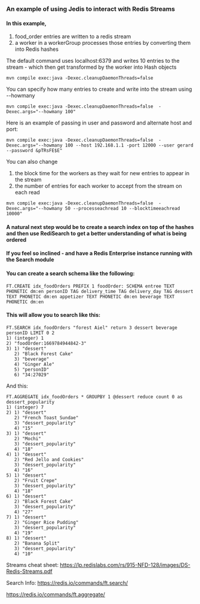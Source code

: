 ### An example of using Jedis to interact with Redis Streams
#### In this example, 
1) food_order entries are written to a redis stream
2) a worker in a workerGroup processes those entries by converting them into Redis hashes

The default command uses localhost:6379 and writes 10 entries to the stream - which then get transformed by the worker into Hash objects

```
mvn compile exec:java -Dexec.cleanupDaemonThreads=false
```

You can specify how many entries to create and write into the stream using --howmany

```
mvn compile exec:java -Dexec.cleanupDaemonThreads=false  -Dexec.args="--howmany 100"
```

Here is an example of passing in user and password and alternate host and port:
```
mvn compile exec:java -Dexec.cleanupDaemonThreads=false  -Dexec.args="--howmany 100 --host 192.168.1.1 -port 12000 --user gerard --password &pTRsFE$E"
```

You can also change 
1) the block time for the workers as they wait for new entries to appear in the stream
2) the number of entries for each worker to accept from the stream on each read

``` 
mvn compile exec:java -Dexec.cleanupDaemonThreads=false  -Dexec.args="--howmany 50 --processeachread 10 --blocktimeeachread 10000"
```

#### A natural next step would be to create a search index on top of the hashes and then use RediSearch to get a better understanding of what is being ordered

#### If you feel so inclined - and have a Redis Enterprise instance running with the Search module 

#### You can create a search schema like the following:

```
FT.CREATE idx_foodOrders PREFIX 1 foodOrder: SCHEMA entree TEXT PHONETIC dm:en personID TAG delivery_time TAG delivery_day TAG dessert TEXT PHONETIC dm:en appetizer TEXT PHONETIC dm:en beverage TEXT PHONETIC dm:en 
```

#### This will allow you to search like this:

```
FT.SEARCH idx_foodOrders "forest Aiel" return 3 dessert beverage personID LIMIT 0 2
1) (integer) 1
2) "foodOrder:1669784944842-3"
3) 1) "dessert"
   2) "Black Forest Cake"
   3) "beverage"
   4) "Ginger Ale"
   5) "personID"
   6) "34:27029"
```

And this:

``` 
FT.AGGREGATE idx_foodOrders * GROUPBY 1 @dessert reduce count 0 as dessert_popularity  
1) (integer) 7
2) 1) "dessert"
   2) "French Toast Sundae"
   3) "dessert_popularity"
   4) "15"
3) 1) "dessert"
   2) "Mochi"
   3) "dessert_popularity"
   4) "18"
4) 1) "dessert"
   2) "Red Jello and Cookies"
   3) "dessert_popularity"
   4) "16"
5) 1) "dessert"
   2) "Fruit Crepe"
   3) "dessert_popularity"
   4) "18"
6) 1) "dessert"
   2) "Black Forest Cake"
   3) "dessert_popularity"
   4) "27"
7) 1) "dessert"
   2) "Ginger Rice Pudding"
   3) "dessert_popularity"
   4) "19"
8) 1) "dessert"
   2) "Banana Split"
   3) "dessert_popularity"
   4) "10"
```


Streams cheat sheet: https://lp.redislabs.com/rs/915-NFD-128/images/DS-Redis-Streams.pdf 

Search Info: https://redis.io/commands/ft.search/ 

https://redis.io/commands/ft.aggregate/ 
